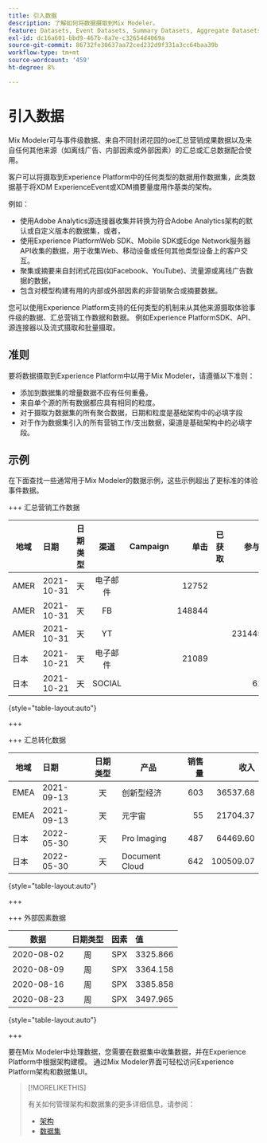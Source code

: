 ```yaml
---
title: 引入数据
description: 了解如何将数据摄取到Mix Modeler。
feature: Datasets, Event Datasets, Summary Datasets, Aggregate Datasets
exl-id: dc16a601-bbd9-467b-8a7e-c32654d4069a
source-git-commit: 86732fe30637aa72ced232d9f331a3cc64baa39b
workflow-type: tm+mt
source-wordcount: '459'
ht-degree: 8%

---
```


# 引入数据

Mix Modeler可与事件级数据、来自不同封闭花园的oe汇总营销成果数据以及来自任何其他来源（如离线广告、内部因素或外部因素）的汇总或汇总数据配合使用。

客户可以将摄取到Experience Platform中的任何类型的数据用作数据集，此类数据基于将XDM ExperienceEvent或XDM摘要量度用作基类的架构。

例如：

* 使用Adobe Analytics源连接器收集并转换为符合Adobe Analytics架构的默认或自定义版本的数据集，或者，
* 使用Experience PlatformWeb SDK、Mobile SDK或Edge Network服务器API收集的数据，用于收集Web、移动设备或任何其他类型设备上的客户交互。
* 聚集或摘要来自封闭式花园(如Facebook、YouTube)、流量源或离线广告数据的数据，
* 包含对模型构建有用的内部或外部因素的非营销聚合或摘要数据。

您可以使用Experience Platform支持的任何类型的机制来从其他来源摄取体验事件级的数据、汇总营销工作数据和数据。 例如Experience PlatformSDK、API、源连接器以及流式摄取和批量摄取。


## 准则

要将数据摄取到Experience Platform中以用于Mix Modeler，请遵循以下准则：

* 添加到数据集的增量数据不应有任何重叠。
* 来自单个源的所有数据都应具有相同的粒度。
* 对于摄取为数据集的所有聚合数据，日期和粒度是基础架构中的必填字段
* 对于作为数据集引入的所有营销工作/支出数据，渠道是基础架构中的必填字段。


## 示例

在下面查找一些通常用于Mix Modeler的数据示例，这些示例超出了更标准的体验事件数据。

+++ 汇总营销工作数据

| 地域 | 日期 | 日期类型 | 渠道 | Campaign | 单击 | 已获取 | 参与度 | 印象 | Open | 已拥有 | 已发送 |
|---|:--|---|:---:|---|--:|---|--:|---|---|---|--:|
| AMER | 2021-10-31 | 天 | 电子邮件 | | 12752 | | | | | | 1132945 |
| AMER | 2021-10-31 | 天 | FB | | 148844 | | | | | | |
| AMER | 2021-10-31 | 天 | YT | | | | 2314452 | | | | |
| 日本 | 2021-10-21 | 天 | 电子邮件 | | 21089 | | | | | | 3283626 |
| 日本 | 2021-10-21 | 天 | SOCIAL | | | | 621 | | | | |

{style="table-layout:auto"}

+++

+++ 汇总转化数据

| 地域 | 日期 | 日期类型 | 产品 | 销售量 | 收入 |
|---|:---|:---:|---|--:|--:|
| EMEA | 2021-09-13 | 天 | 创新型经济 | 603 | 36537.68 |
| EMEA | 2021-09-13 | 天 | 元宇宙 | 55 | 21704.37 |
| 日本 | 2022-05-30 | 天 | Pro Imaging | 487 | 64469.60 |
| 日本 | 2022-05-30 | 天 | Document Cloud | 642 | 100509.07 |

{style="table-layout:auto"}

+++

+++ 外部因素数据

| 数据 | 日期类型 | 因素 | 值 |
|---|:---:|:---:|:---|
| 2020-08-02 | 周 | SPX | 3325.866 |
| 2020-08-09 | 周 | SPX | 3364.158 |
| 2020-08-16 | 周 | SPX | 3385.858 |
| 2020-08-23 | 周 | SPX | 3497.965 |

{style="table-layout:auto"}

+++

要在Mix Modeler中处理数据，您需要在数据集中收集数据，并在Experience Platform中根据架构建模。 通过Mix Modeler界面可轻松访问Experience Platform架构和数据集UI。


>[!MORELIKETHIS]
>
>有关如何管理架构和数据集的更多详细信息，请参阅：
>
>* [架构](schemas.md)
>* [数据集](datasets.md)
